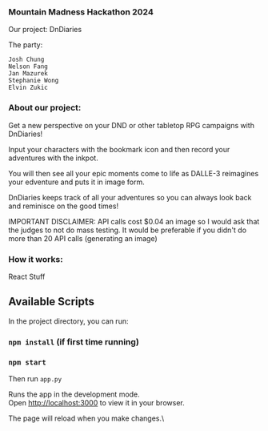 ### Mountain Madness Hackathon 2024

Our project: DnDiaries

The party:

    Josh Chung
    Nelson Fang
    Jan Mazurek
    Stephanie Wong
    Elvin Zukic


### About our project:
Get a new perspective on your DND or other tabletop RPG campaigns with DnDiaries!

Input your characters with the bookmark icon and then record your adventures with the inkpot.

You will then see all your epic moments come to life as DALLE-3 reimagines your edventure and puts it in image form.

DnDiaries keeps track of all your adventures so you can always look back and reminisce on the good times!

IMPORTANT DISCLAIMER: API calls cost $0.04 an image so I would ask that the judges to not do mass testing. It would be preferable if you didn't do more than 20 API calls (generating an image)
 

### How it works:

React Stuff

## Available Scripts

In the project directory, you can run:

### `npm install` (if first time running)

### `npm start`

Then run `app.py`

Runs the app in the development mode.\
Open [http://localhost:3000](http://localhost:3000) to view it in your browser.

The page will reload when you make changes.\


